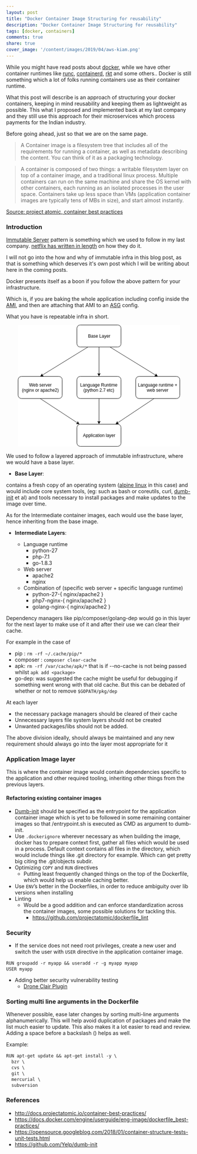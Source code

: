 ```yaml
---
layout: post
title: "Docker Container Image Structuring for reusability"
description: "Docker Container Image Structuring for reusability"
tags: [docker, containers]
comments: true
share: true
cover_image: '/content/images/2019/04/aws-kiam.png'
---
```


While you might have read posts about [docker](https://www.docker.com/), while we have other
container runtimes like [runc](https://github.com/opencontainers/runc), [containerd](https://blog.docker.com/2017/08/what-is-containerd-runtime/), [rkt](https://coreos.com/rkt/) and some others.. Docker is still something which a lot of folks running containers use as their container runtime. 

What this post will describe is an approach of structuring your docker containers, keeping in mind reusability and keeping them as lightweight as possible. This what I proposed and implemented back at my last company and they still use this approach for their microservices which process payments for the Indian industry.

Before going ahead, just so that we are on the same page.

> A Container image is a filesystem tree that includes all of the requirements for running a container, 
as well as metadata describing the content. You can think of it as a packaging technology.

> A container is composed of two things: a writable filesystem layer on top of a container image, 
and a traditional linux process. Multiple containers can run on the same machine and share the OS 
kernel with other containers, each running as an isolated processes in the user space. Containers
take up less space than VMs (application container images are typically tens of MBs in size), and
start almost instantly.

[Source: project atomic, container best practices](https://web.archive.org/web/20180128191607/http://docs.projectatomic.io/container-best-practices/)

### Introduction

[Immutable Server](http://martinfowler.com/bliki/ImmutableServer.html) pattern is something which 
we used to follow in my last company. [netflix has written in length](https://medium.com/netflix-techblog/how-we-build-code-at-netflix-c5d9bd727f15)
on how they do it.

I will not go into the how and why of immutable infra in this blog post, as that is something which 
deserves it's own post which I will be writing about here in the coming posts. 

Docker presents itself as a boon if you follow the above pattern for your infrastructure.

Which is, if you are baking the whole application including config inside the [AMI](https://docs.aws.amazon.com/AWSEC2/latest/UserGuide/AMIs.html), 
and then are attaching that AMI to an [ASG](https://docs.aws.amazon.com/autoscaling/ec2/userguide/AutoScalingGroup.html) config. 

What you have is repeatable infra in short.

<center><img src="/content/images/2019/04/container-image-layering.png"></center>

We used to follow a layered approach of immutable infrastructure, where we would have a base layer.

- **Base Layer**: 

contains a fresh copy of an operating system ([alpine linux](https://alpinelinux.org/) in this case) 
and would include core system tools, (eg: such as bash or coreutils, curl, [dumb-init](https://github.com/Yelp/dumb-init) et al) 
and tools necessary to install packages and make updates to the image over time. 

As for the Intermediate container images, each would use the base layer, hence inheriting from the 
base image.

- **Intermediate Layers**:

  - Language runtime
    - python-27
    - php-7.1
    - go-1.8.3
  - Web server
    - apache2
    - nginx
  - Combination of (specific web server + specific language runtime)
    - python-27-{ nginx/apache2 } 
    - php7-nginx-{ nginx/apache2 }
    - golang-nginx-{ nginx/apache2 }

Dependency managers like pip/composer/golang-dep would go in this layer for the next layer
to make use of it and after their use we can clear their cache.

For example in the case of
- pip : `rm -rf ~/.cache/pip/*`
- composer : `composer clear-cache`
- apk: `rm -rf /var/cache/apk/*` that is if --no-cache is not being passed whilst `apk add <package>`
- go-dep: was suggested the cache might be useful for debugging if something went wrong with that 
old cache. But this can be debated of whether or not to remove `$GOPATH/pkg/dep`

At each layer

- the necessary package managers should be cleared of their cache
- Unnecessary layers file system layers should not be created
- Unwanted packages/libs should not be added.

The above division ideally, should always be maintained and any new requirement should 
always go into the layer most appropriate for it

### Application Image layer

This is where the container image would contain dependencies specific to the application and other 
required tooling, inheriting other things from the previous layers.

#### Refactoring existing container images

- [Dumb-init](https://engineeringblog.yelp.com/2016/01/dumb-init-an-init-for-docker.html) 
should be specified as the entrypoint for the application container image which is yet
to be followed in some remaining container images so that /entrypoint.sh is executed as 
CMD as argument to dumb-init.
- Use `.dockerignore` wherever necessary as when building the image, docker has to prepare 
context first, gather all files which would be used in a process. Default context contains 
all files in the directory, which would include things like .git directory for example. Which 
can get pretty big citing the .git/objects subdir.
- Optimizing `COPY` and `RUN` directives
    - Putting least frequently changed things on the top of the Dockerfile, which would 
    help us enable caching better. 
- Use `ENV`’s better in the Dockerfiles, in order to reduce ambiguity over lib versions when
installing
- Linting
    - Would be a good addition and can enforce standardization across the container images,
    some possible solutions for tackling this.
        - https://github.com/projectatomic/dockerfile_lint

### Security

- If the service does not need root privileges, create a new user and switch the user with `USER` 
directive in the application container image.

```
RUN groupadd -r myapp && useradd -r -g myapp myapp
USER myapp
```

- Adding better security vulnerability testing
    - [Drone Clair Plugin](https://github.com/jmccann/drone-clair)


### Sorting multi line arguments in the Dockerfile

Whenever possible, ease later changes by sorting multi-line arguments alphanumerically. This will 
help avoid duplication of packages and make the list much easier to update. This also makes it 
a lot easier to read and review. Adding a space before a backslash (\) helps as well.

Example: 

```
RUN apt-get update && apt-get install -y \
  bzr \
  cvs \
  git \
  mercurial \
  subversion
```

### References

- http://docs.projectatomic.io/container-best-practices/
- https://docs.docker.com/engine/userguide/eng-image/dockerfile_best-practices/
- https://opensource.googleblog.com/2018/01/container-structure-tests-unit-tests.html
- https://github.com/Yelp/dumb-init